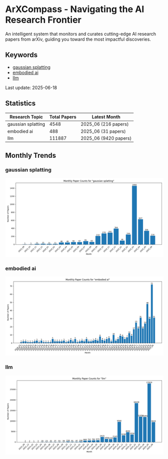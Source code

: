 # ArXCompass - Navigating the AI Research Frontier
An intelligent system that monitors and curates cutting-edge AI research papers from arXiv, guiding you toward the most impactful discoveries.

## Keywords

- [gaussian splatting](gaussian_splatting/)
- [embodied ai](embodied_ai/)
- [llm](llm/)

Last update: 2025-06-18

## Statistics

| Research Topic | Total Papers | Latest Month |
| --- | --- | --- |
| gaussian splatting | 4548 | 2025_06 (216 papers) |
| embodied ai | 488 | 2025_06 (31 papers) |
| llm | 111887 | 2025_06 (9420 papers) |

## Monthly Trends

### gaussian splatting

![Monthly Paper Counts for gaussian splatting](gaussian_splatting/monthly_stats.png)

### embodied ai

![Monthly Paper Counts for embodied ai](embodied_ai/monthly_stats.png)

### llm

![Monthly Paper Counts for llm](llm/monthly_stats.png)

